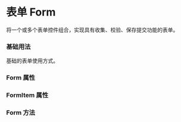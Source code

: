 <script setup lang="ts">
  import props from "../example/form/props.ts";
  import itemProps from "../example/form/itemProps.ts";
  import methods from "../example/form/methods.ts";
</script>

# 表单 Form
将一个或多个表单控件组合，实现具有收集、校验、保存提交功能的表单。

### 基础用法
基础的表单使用方式。
<demo-block src="example/form/basic" stack-blitz-name="icon-basic"></demo-block>

### Form 属性
<table-block type="props" :data="props"></table-block>

### FormItem 属性
<table-block type="props" :data="itemProps"></table-block>

### Form 方法
<table-block type="methods" :data="methods"></table-block>